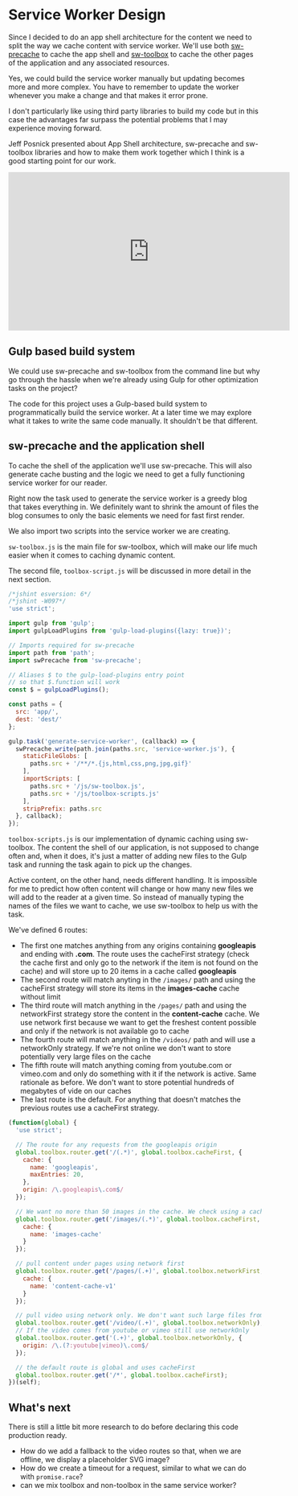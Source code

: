 # Service Worker Design

Since I decided to do an app shell architecture for the content we need to split the way we cache content with service worker.  We'll use both [sw-precache](https://github.com/GoogleChrome/sw-precache) to cache the app shell and [sw-toolbox](https://github.com/GoogleChrome/sw-toolbox) to cache the other pages of the application and any associated resources.

Yes, we could build the service worker manually but updating becomes more and more complex. You have to remember to update the worker whenever you make a change and that makes it error prone.

I don't particularly like using third party libraries to build my code but in this case the advantages far surpass the potential problems that I may experience moving forward.

Jeff Posnick presented about App Shell architecture, sw-precache and sw-toolbox libraries and how to make them work together which I think is a good starting point for our work.

<div class="video">
<iframe width="560" height="315" src="https://www.youtube.com/embed/jCKZDTtUA2A?rel=0" frameborder="0" allowfullscreen></iframe>
</div>

## Gulp based build system

We could use sw-precache and sw-toolbox from the command line but why go through the hassle when we're already using Gulp for other optimization tasks on the project?

The code for this project uses a Gulp-based build system to programmatically build the service worker. At a later time we may explore what it takes to write the same code manually. It shouldn't be that different.


## sw-precache and the application shell

To cache the shell of the application we'll use sw-precache. This will also generate cache busting and the logic we need to get a fully functioning service worker for our reader.

Right now the task used to generate the service worker is a greedy blog that takes everything in. We definitely want to shrink the amount of files the blog consumes to only the basic elements we need for fast first render.

We also import two scripts into the service worker we are creating.

`sw-toolbox.js` is the main file for sw-toolbox, which will make our life much easier when it comes to caching dynamic content.

The second file, `toolbox-script.js` will be discussed in more detail in the next section.

```javascript
/*jshint esversion: 6*/
/*jshint -W097*/
'use strict';

import gulp from 'gulp';
import gulpLoadPlugins from 'gulp-load-plugins({lazy: true})';

// Imports required for sw-precache
import path from 'path';
import swPrecache from 'sw-precache';

// Aliases $ to the gulp-load-plugins entry point
// so that $.function will work
const $ = gulpLoadPlugins();

const paths = {
  src: 'app/',
  dest: 'dest/'
};

gulp.task('generate-service-worker', (callback) => {
  swPrecache.write(path.join(paths.src, 'service-worker.js'), {
    staticFileGlobs: [
      paths.src + '/**/*.{js,html,css,png,jpg,gif}'
    ],
    importScripts: [
      paths.src + '/js/sw-toolbox.js',
      paths.src + '/js/toolbox-scripts.js'
    ],
    stripPrefix: paths.src
  }, callback);
});
```

`toolbox-scripts.js` is our implementation of dynamic caching using sw-toolbox. The content the shell of our application, is not supposed to change often and, when it does, it's just a matter of adding new files to the Gulp task and running the task again to pick up the changes.

Active content, on the other hand, needs different handling. It is impossible for me to predict how often content will change or how many new files we will add to the reader at a given time. So instead of manually typing the names of the files we want to cache, we use sw-toolbox to help us with the task.

We've defined 6 routes:

* The first one matches anything from any origins containing **googleapis** and ending with **.com**. The route uses the cacheFirst strategy (check the cache first and only go to the network if the item is not found on the cache) and will store up to 20 items in a cache called **googleapis**
* The second route will match anyting in the `/images/` path and using the cacheFirst strategy will store its items in the **images-cache** cache without limit
* The third route will match anything in the `/pages/` path and using the networkFirst strategy store the content in the **content-cache** cache. We use network first because we want to get the freshest content possible and only if the network is not available go to cache
* The fourth route will match anything in the `/videos/` path and will use a networkOnly strategy. If we're not online we don't want to store potentially very large files on the cache
* The fifth route will match anything coming from youtube.com or vimeo.com and only do something with it if the network is active. Same rationale as before. We don't want to store potential hundreds of megabytes of vide on our caches
* The last route is the default. For anything that doesn't matches the previous routes use a cacheFirst strategy.

```javascript
(function(global) {
  'use strict';

  // The route for any requests from the googleapis origin
  global.toolbox.router.get('/(.*)', global.toolbox.cacheFirst, {
    cache: {
      name: 'googleapis',
      maxEntries: 20,
    },
    origin: /\.googleapis\.com$/
  });

  // We want no more than 50 images in the cache. We check using a cache first strategy
  global.toolbox.router.get('/images/(.*)', global.toolbox.cacheFirst, {
    cache: {
      name: 'images-cache'
    }
  });

  // pull content under pages using network first
  global.toolbox.router.get('/pages/(.+)', global.toolbox.networkFirst, {
    cache: {
      name: 'content-cache-v1'
    }
  });

  // pull video using network only. We don't want such large files from the cache
  global.toolbox.router.get('/video/(.+)', global.toolbox.networkOnly);
  // If the video comes from youtube or vimeo still use networkOnly
  global.toolbox.router.get('(.+)', global.toolbox.networkOnly, {
    origin: /\.(?:youtube|vimeo)\.com$/
  });

  // the default route is global and uses cacheFirst
  global.toolbox.router.get('/*', global.toolbox.cacheFirst);
})(self);
```
## What's next

There is still a little bit more research to do before declaring this code production ready.

* How do we add a fallback to the video routes so that, when we are offline, we display a placeholder SVG image?
* How do we create a timeout for a request, similar to what we can do with `promise.race`?
* can we mix toolbox and non-toolbox in the same service worker?
